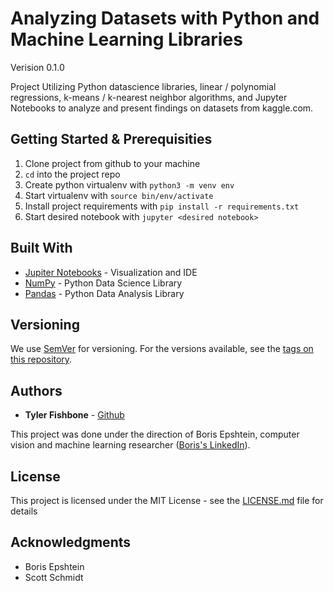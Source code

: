# Analyzing Datasets with Python and Machine Learning Libraries

Verision 0.1.0

Project Utilizing Python datascience libraries, linear / polynomial regressions, k-means / k-nearest neighbor algorithms, and Jupyter Notebooks to analyze and present findings on datasets from kaggle.com.

## Getting Started & Prerequisities

1. Clone project from github to your machine
2. `cd` into the project repo
3. Create python virtualenv with `python3 -m venv env`
4. Start virtualenv with `source bin/env/activate`
5. Install project requirements with `pip install -r requirements.txt`
6. Start desired notebook with `jupyter <desired notebook>`

## Built With

* [Jupiter Notebooks](http://jupyter.org/) - Visualization and IDE
* [NumPy](http://www.numpy.org/) - Python Data Science Library
* [Pandas](https://pandas.pydata.org/) - Python Data Analysis Library


## Versioning

We use [SemVer](http://semver.org/) for versioning. For the versions available, see the [tags on this repository](https://github.com/your/project/tags). 

## Authors

* **Tyler Fishbone** - [Github](https://github.com/tyler-fishbone)

This project was done under the direction of Boris Epshtein, computer vision and machine learning researcher ([Boris's LinkedIn](https://www.linkedin.com/in/epshtein/)).

## License

This project is licensed under the MIT License - see the [LICENSE.md](LICENSE.md) file for details

## Acknowledgments

* Boris Epshtein
* Scott Schmidt